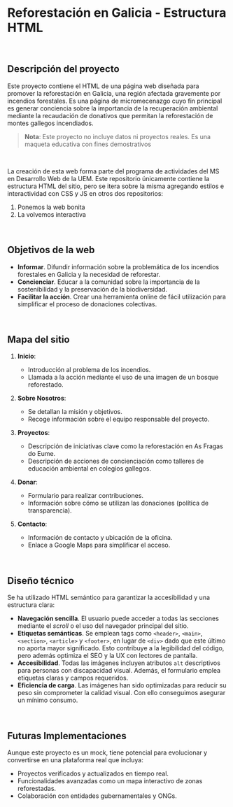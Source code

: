 # Reforestación en Galicia - Estructura HTML

&nbsp;

## Descripción del proyecto

Este proyecto contiene el HTML de una página web diseñada para promover la reforestación en Galicia, una región afectada gravemente por incendios forestales. Es una página de micromecenazgo cuyo fin principal es generar conciencia sobre la importancia de la recuperación ambiental mediante la recaudación de donativos que permitan la reforestación de montes gallegos incendiados.

> **Nota**: Este proyecto no incluye datos ni proyectos reales. Es una maqueta educativa con fines demostrativos

&nbsp;

La creación de esta web forma parte del programa de actividades del MS en Desarrollo Web de la UEM. Este repositorio únicamente contiene la estructura HTML del sitio, pero se itera sobre la misma agregando estilos e interactividad con CSS y JS en otros dos repositorios:

1. Ponemos la web bonita
2. La volvemos interactiva

&nbsp;

## Objetivos de la web

- **Informar**. Difundir información sobre la problemática de los incendios forestales en Galicia y la necesidad de reforestar.
- **Concienciar**. Educar a la comunidad sobre la importancia de la sostenibilidad y la preservación de la biodiversidad.
- **Facilitar la acción**. Crear una herramienta online de fácil utilización para simplificar el proceso de donaciones colectivas.

&nbsp;

## Mapa del sitio

1. **Inicio**:
   - Introducción al problema de los incendios.
   - Llamada a la acción mediante el uso de una imagen de un bosque reforestado.

2. **Sobre Nosotros**:
   - Se detallan la misión y objetivos.
   - Recoge información sobre el equipo responsable del proyecto.

3. **Proyectos**:
   - Descripción de iniciativas clave como la reforestación en As Fragas do Eume.
   - Descripción de acciones de concienciación como talleres de educación ambiental en colegios gallegos.

4. **Donar**:
   - Formulario para realizar contribuciones.
   - Información sobre cómo se utilizan las donaciones (política de transparencia).

5. **Contacto**:
   - Información de contacto y ubicación de la oficina.
   - Enlace a Google Maps para simplificar el acceso.

&nbsp;

## Diseño técnico

Se ha utilizado HTML semántico para garantizar la accesibilidad y una estructura clara:

- **Navegación sencilla**. El usuario puede acceder a todas las secciones mediante el _scroll_ o el uso del navegador principal del sitio.
- **Etiquetas semánticas**. Se emplean tags como `<header>`, `<main>`, `<section>`, `<article>` y `<footer>`, en lugar de `<div>` dado que este último no aporta mayor significado. Esto contribuye a la legibilidad del código, pero además optimiza el SEO y la UX con lectores de pantalla.
- **Accesibilidad**. Todas las imágenes incluyen atributos `alt` descriptivos para personas con discapacidad visual. Además, el formulario emplea etiquetas claras y campos requeridos.
- **Eficiencia de carga**. Las imágenes han sido optimizadas para reducir su peso sin comprometer la calidad visual. Con ello conseguimos asegurar un mínimo consumo.

&nbsp;

## Futuras Implementaciones

Aunque este proyecto es un mock, tiene potencial para evolucionar y convertirse en una plataforma real que incluya:

- Proyectos verificados y actualizados en tiempo real.
- Funcionalidades avanzadas como un mapa interactivo de zonas reforestadas.
- Colaboración con entidades gubernamentales y ONGs.
